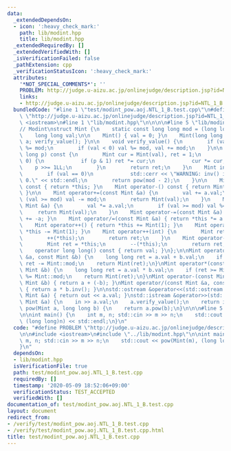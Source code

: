 ```yaml
---
data:
  _extendedDependsOn:
  - icon: ':heavy_check_mark:'
    path: lib/modint.hpp
    title: lib/modint.hpp
  _extendedRequiredBy: []
  _extendedVerifiedWith: []
  _isVerificationFailed: false
  _pathExtension: cpp
  _verificationStatusIcon: ':heavy_check_mark:'
  attributes:
    '*NOT_SPECIAL_COMMENTS*': ''
    PROBLEM: http://judge.u-aizu.ac.jp/onlinejudge/description.jsp?id=NTL_1_B
    links:
    - http://judge.u-aizu.ac.jp/onlinejudge/description.jsp?id=NTL_1_B
  bundledCode: "#line 1 \"test/modint_pow.aoj.NTL_1_B.test.cpp\"\n#define PROBLEM\
    \ \"http://judge.u-aizu.ac.jp/onlinejudge/description.jsp?id=NTL_1_B\"\n\n#include\
    \ <iostream>\n#line 1 \"lib/modint.hpp\"\n\n\n\n#line 5 \"lib/modint.hpp\"\n\n\
    // Modint\nstruct Mint {\n    static const long long mod = (long long)1e9 + 7;\n\
    \    long long val;\n\n    Mint() { val = 0; }\n    Mint(long long a) { val =\
    \ a; verify_value(); }\n\n    void verify_value() {\n        if (val >= mod) val\
    \ %= mod;\n        if (val < 0) val %= mod, val += mod;\n    }\n\n    Mint pow(long\
    \ long p) const {\n        Mint cur = Mint(val), ret = 1;\n        while (p >\
    \ 0) {\n            if (p & 1) ret *= cur;\n            cur *= cur;\n        \
    \    p >>= 1LL;\n        }\n        return ret;\n    }\n    Mint inv() const {\n\
    \        if (val == 0)\n            std::cerr << \"WARNING: inv() is called with\
    \ 0.\" << std::endl;\n        return pow(mod - 2);\n    }\n\n    Mint operator+()\
    \ const { return *this; }\n    Mint operator-() const { return Mint(mod - val);\
    \ }\n\n    Mint operator+=(const Mint &a) {\n        val += a.val;\n        if\
    \ (val >= mod) val -= mod;\n        return Mint(val);\n    }\n    Mint operator*=(const\
    \ Mint &a) {\n        val *= a.val;\n        if (val >= mod) val %= mod;\n   \
    \     return Mint(val);\n    }\n    Mint operator-=(const Mint &a) { return *this\
    \ += -a; }\n    Mint operator/=(const Mint &a) { return *this *= a.inv(); }\n\n\
    \    Mint operator++() { return *this += Mint(1); }\n    Mint operator--() { return\
    \ *this -= Mint(1); }\n    Mint operator++(int) {\n        Mint ret = *this;\n\
    \        ++(*this);\n        return ret;\n    }\n    Mint operator--(int) {\n\
    \        Mint ret = *this;\n        --(*this);\n        return ret;\n    }\n\n\
    \    operator long long() const { return val; }\n};\n\nMint operator+(const Mint\
    \ &a, const Mint &b) {\n    long long ret = a.val + b.val;\n    if (ret >= Mint::mod)\
    \ ret -= Mint::mod;\n    return Mint(ret);\n}\nMint operator*(const Mint &a, const\
    \ Mint &b) {\n    long long ret = a.val * b.val;\n    if (ret >= Mint::mod) ret\
    \ %= Mint::mod;\n    return Mint(ret);\n}\nMint operator-(const Mint &a, const\
    \ Mint &b) { return a + (-b); }\nMint operator/(const Mint &a, const Mint &b)\
    \ { return a * b.inv(); }\n\nstd::ostream &operator<<(std::ostream &out, const\
    \ Mint &a) { return out << a.val; }\nstd::istream &operator>>(std::istream &in,\
    \ Mint &a) {\n    in >> a.val;\n    a.verify_value();\n    return in;\n}\n\nMint\
    \ pow(Mint a, long long b) {\n    return a.pow(b);\n}\n\n\n#line 5 \"test/modint_pow.aoj.NTL_1_B.test.cpp\"\
    \n\nint main() {\n    int m, n; std::cin >> m >> n;\n    std::cout << pow(Mint(m),\
    \ (long long)n) << std::endl;\n}\n"
  code: "#define PROBLEM \"http://judge.u-aizu.ac.jp/onlinejudge/description.jsp?id=NTL_1_B\"\
    \n\n#include <iostream>\n#include \"../lib/modint.hpp\"\n\nint main() {\n    int\
    \ m, n; std::cin >> m >> n;\n    std::cout << pow(Mint(m), (long long)n) << std::endl;\n\
    }\n"
  dependsOn:
  - lib/modint.hpp
  isVerificationFile: true
  path: test/modint_pow.aoj.NTL_1_B.test.cpp
  requiredBy: []
  timestamp: '2020-05-09 18:52:06+09:00'
  verificationStatus: TEST_ACCEPTED
  verifiedWith: []
documentation_of: test/modint_pow.aoj.NTL_1_B.test.cpp
layout: document
redirect_from:
- /verify/test/modint_pow.aoj.NTL_1_B.test.cpp
- /verify/test/modint_pow.aoj.NTL_1_B.test.cpp.html
title: test/modint_pow.aoj.NTL_1_B.test.cpp
---
```

